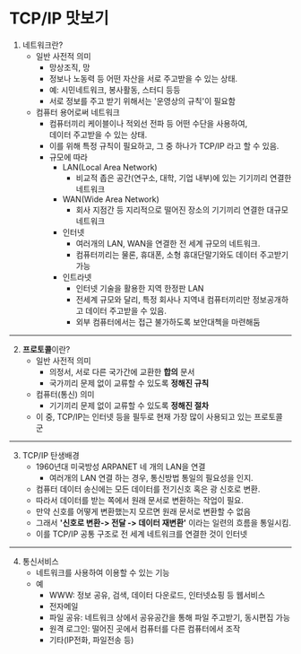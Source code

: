 # TCP/IP 맛보기
1. 네트워크란?
    - 일반 사전적 의미
        - 망상조직, 망
        - 정보나 노동력 등 어떤 자산을 서로 주고받을 수 있는 상태.
        - 예: 시민네트워크, 봉사활동, 스터디 등등
        - 서로 정보를 주고 받기 위해서는 '운영상의 규칙'이 필요함
    - 컴퓨터 용어로써 네트워크
        - 컴퓨터끼리 케이블이나 적외선 전파 등 어떤 수단을 사용하여,  
        데이터 주고받을 수 있는 상태.
        - 이를 위해 특정 규칙이 필요하고, 그 중 하나가 TCP/IP 라고 할 수 있음.
        - 규모에 따라
            - LAN(Local Area Network)
                - 비교적 좁은 공간(연구소, 대학, 기업 내부)에 있는 기기끼리 연결한 네트워크
            - WAN(Wide Area Network)
                - 회사 지점간 등 지리적으로 떨어진 장소의 기기끼리 연결한 대규모 네트워크
            - 인터넷
                - 여러개의 LAN, WAN을 연결한 전 세계 규모의 네트워크.
                - 컴퓨터끼리는 물론, 휴대폰, 소형 휴대단말기와도 데이터 주고받기 가능
            - 인트라넷
                - 인터넷 기술을 활용한 지역 한정판 LAN
                - 전세계 규모와 달리, 특정 회사나 지역내 컴퓨터끼리만 정보공개하고 데이터 주고받을 수 있음.
                - 외부 컴퓨터에서는 접근 불가하도록 보안대첵을 마련해둠
---

2. **프로토콜**이란?
    - 일반 사전적 의미
        - 의정서, 서로 다른 국가간에 교환한 **합의** 문서
        - 국가끼리 문제 없이 교류할 수 있도록 **정해진 규칙**
    - 컴퓨터(통신) 의미
        - 기기끼리 문제 없이 교류할 수 있도록 **정해진 절차**
    - 이 중, TCP/IP는 인터넷 등을 필두로 현재 가장 많이 사용되고 있는 프로토콜 군

---

3. TCP/IP 탄생배경
    - 1960년대 미국방성 ARPANET 네 개의 LAN을 연결
        - 여러개의 LAN 연결 하는 경우, 통신방법 통일의 필요성을 인지.
    - 컴퓨터 데이터 송신에는 모든 데이터를 전기신호 혹은 광 신호로 변환.
    - 따라서 데이터를 받는 쪽에서 원래 문서로 변환하는 작업이 필요.
    - 만약 신호를 어떻게 변환했는지 모르면 원래 문서로 변환할 수 없음
    - 그래서 **'신호로 변환-> 전달 -> 데이터 재변환'** 이라는 일련의 흐름을 통일시킴.
    - 이를 TCP/IP 공통 구조로 전 세계 네트워크를 연결한 것이 인터넷
---

4. 통신서비스
    - 네트워크를 사용하여 이용할 수 있는 기능
    - 예
        - WWW: 정보 공유, 검색, 데이터 다운로드, 인터넷쇼핑 등 웹서비스
        - 전자메일
        - 파일 공유: 네트워크 상에서 공유공간을 통해 파일 주고받기, 동시편집 가능
        - 원격 로그인: 떨어진 곳에서 컴퓨터를 다른 컴퓨터에서 조작 
        - 기타(IP전화, 파일전송 등)